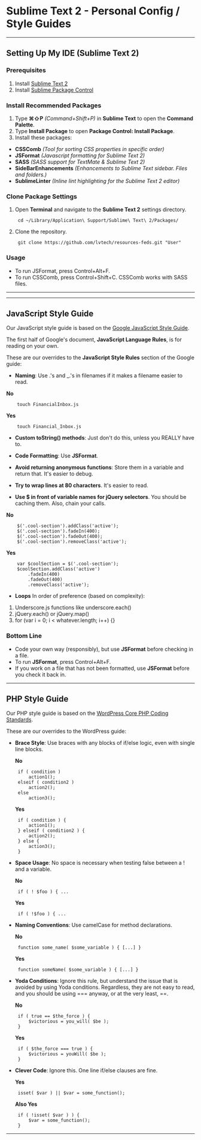 # Sublime Text 2 - Personal Config / Style Guides

----------

## Setting Up My IDE (Sublime Text 2) 

### Prerequisites 
 1. Install [Sublime Text 2][1]
 2. Install [Sublime Package Control][2]

### Install Recommended Packages

 1. Type **⌘⇧P** *(Command+Shift+P)* in **Sublime Text** to open the **Command Palette**.
 2. Type **Install Package** to open **Package Control: Install Package**.
 3. Install these packages:
  - **CSSComb** *(Tool for sorting CSS properties in specific order)*
  - **JSFormat** *(Javascript formatting for Sublime Text 2)*
  - **SASS** *(SASS support for TextMate & Sublime Text 2)*
  - **SideBarEnhancements** *(Enhancements to Sublime Text sidebar. Files and folders.)*
  - **SublimeLinter** *(Inline lint highlighting for the Sublime Text 2 editor)*

### Clone Package Settings
1. Open **Terminal** and navigate to the **Sublime Text 2** settings directory.

        cd ~/Library/Application\ Support/Sublime\ Text\ 2/Packages/

2. Clone the repository.

        git clone https://github.com/lvtech/resources-feds.git "User"

### Usage

- To run JSFormat, press Control+Alt+F.
- To run CSSComb, press Control+Shift+C. CSSComb works with SASS files.

----------

----------

## JavaScript Style Guide
Our JavaScript style guide is based on the [Google JavaScript Style Guide][3]. 

The first half of Google's document, **JavaScript Language Rules**, is for reading on your own. 

These are our overrides to the **JavaScript Style Rules** section of the Google guide:

 - **Naming**: Use .'s and _.'s in filenames if it makes a filename easier to read.

  **No**

        touch FinancialInbox.js
    
  **Yes**

        touch Financial_Inbox.js

 - **Custom toString() methods**: Just don't do this, unless you REALLY have to.

 - **Code Formatting**: Use **JSFormat**.

 - **Avoid returning anonymous functions**: Store them in a variable and return that. It's easier to debug.

 - **Try to wrap lines at 80 characters**. It's easier to read.

 - **Use $ in front of variable names for jQuery selectors**. You should be caching them. Also, chain your calls.

  **No**

        $('.cool-section').addClass('active');
        $('.cool-section').fadeIn(400);
        $('.cool-section').fadeOut(400);
        $('.cool-section').removeClass('active');
     
  **Yes**

        var $coolSection = $('.cool-section');
        $coolSection.addClass('active')
        	.fadeIn(400)
        	.fadeOut(400)
        	.removeClass('active');

 - **Loops** In order of preference (based on complexity):
  1. Underscore.js functions like underscore.each()
  2. jQuery.each() or jQuery.map()
  3. for (var i = 0; i < whatever.length; i++) {}

 ### Bottom Line
 - Code your own way (responsibly), but use **JSFormat** before checking in a file. 
 - To run **JSFormat**, press Control+Alt+F.
 - If you work on a file that has not been formatted, use **JSFormat** before you check it back in.

----------

## PHP Style Guide

Our PHP style guide is based on the [WordPress Core PHP Coding Standards][4]. 

These are our overrides to the WordPress guide:

 - **Brace Style**: Use braces with any blocks of if/else logic, even with single line blocks.

   **No**

        if ( condition )
            action1();
        elseif ( condition2 )
            action2();
        else
            action3();
        
   **Yes**

        if ( condition ) {
            action1();
        } elseif ( condition2 ) {
            action2();
        } else {
            action3();
        }

 - **Space Usage**: No space is necessary when testing false between a ! and a variable.

   **No**

        if ( ! $foo ) { ...

   **Yes**

        if ( !$foo ) { ...

 - **Naming Conventions**: Use camelCase for method declarations.

   **No**

        function some_name( $some_variable ) { [...] }

   **Yes**

        function someName( $some_variable ) { [...] }        

 - **Yoda Conditions**: Ignore this rule, but understand the issue that is avoided by using Yoda conditions. Regardless, they are not easy to read, and you should be using === anyway, or at the very least, ==.

   **No**

        if ( true == $the_force ) {
            $victorious = you_will( $be );
        } 

   **Yes**

        if ( $the_force === true ) {
            $victorious = youWill( $be );
        } 

 - **Clever Code**: Ignore this. One line if/else clauses are fine.

   **Yes**

        isset( $var ) || $var = some_function();
    
   **Also Yes**

        if ( !isset( $var ) ) {
            $var = some_function();
        }
    
----------

  [1]: http://www.sublimetext.com/
  [2]: http://wbond.net/sublime_packages/package_control
  [3]: http://google-styleguide.googlecode.com/svn/trunk/javascriptguide.xml
  [4]: http://make.wordpress.org/core/handbook/coding-standards/php/